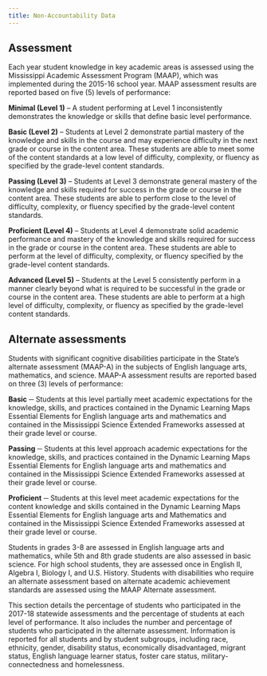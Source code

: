 ```yaml
---
title: Non-Accountability Data
---
```


## Assessment

Each year student knowledge in key academic areas is assessed using the Mississippi Academic Assessment Program (MAAP), which was implemented during the 2015-16 school year. MAAP assessment results are reported based on five (5) levels of performance:

**Minimal (Level 1)** – A student performing at Level 1 inconsistently demonstrates the knowledge or skills that define basic level performance.

**Basic (Level 2)** – Students at Level 2 demonstrate partial mastery of the knowledge and skills in the course and may experience difficulty in the next grade or course in the content area. These students are able to meet some of the content standards at a low level of difficulty, complexity, or fluency as specified by the grade-level content standards.

**Passing (Level 3)** – Students at Level 3 demonstrate general mastery of the knowledge and skills required for success in the grade or course in the content area. These students are able to perform close to the level of difficulty, complexity, or fluency specified by the grade-level content standards. 

**Proficient (Level 4)** – Students at Level 4 demonstrate solid academic performance and mastery of the knowledge and skills required for success in the grade or course in the content area. These students are able to perform at the level of difficulty, complexity, or fluency specified by the grade-level content standards.

**Advanced (Level 5)** – Students at the Level 5 consistently perform in a manner clearly beyond what is required to be successful in the grade or course in the content area. These students are able to perform at a high level of difficulty, complexity, or fluency as specified by the grade-level content standards. 

## Alternate assessments

Students with significant cognitive disabilities participate in the State’s alternate assessment (MAAP-A) in the subjects of English language arts, mathematics, and science. MAAP-A assessment results are reported based on three (3) levels of performance:

**Basic** ─ Students at this level partially meet academic expectations for the knowledge, skills, and practices contained in the Dynamic Learning Maps Essential Elements for English language arts and mathematics and contained in the Mississippi Science Extended Frameworks assessed at their grade level or course.

**Passing** ─ Students at this level approach academic expectations for the knowledge, skills, and practices contained in the Dynamic Learning Maps Essential Elements for English language arts and mathematics and contained in the Mississippi Science Extended Frameworks assessed at their grade level or course.

**Proficient** ─ Students at this level meet academic expectations for the content knowledge and skills contained in the Dynamic Learning Maps Essential Elements for English language arts and Mathematics and contained in the Mississippi Science Extended Frameworks assessed at their grade level or course.

Students in grades 3-8 are assessed in English language arts and mathematics, while 5th and 8th grade students are also assessed in basic science. For high school students, they are assessed once in English II, Algebra I, Biology I, and U.S. History. 
Students with disabilities who require an alternate assessment based on alternate academic achievement standards are assessed using the MAAP Alternate assessment.

This section details the percentage of students who participated in the 2017-18 statewide assessments and the percentage of students at each level of performance. It also includes the number and percentage of students who participated in the alternate assessment. Information is reported for all students and by student subgroups, including race, ethnicity, gender, disability status, economically disadvantaged, migrant status, English language learner status, foster care status, military-connectedness and homelessness. 

